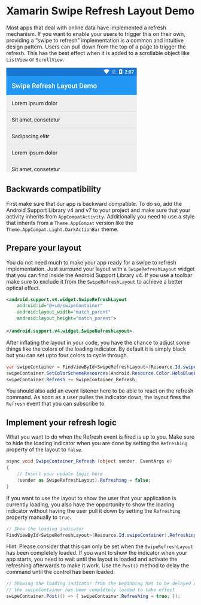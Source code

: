 # Xamarin Swipe Refresh Layout Demo
Most apps that deal with online data have implemented a refresh mechanism. If you want to enable your users to trigger this on their own, providing a “swipe to refresh” implementation is a common and intuitive design pattern. Users can pull down from the top of a page to trigger the refresh. This has the best effect when it is added to a scrollable object like `ListView` or `ScrollView`.

![](/Misc/swipetorefreshdemo.gif)

## Backwards compatibility
First make sure that our app is backward compatible. To do so, add the Android Support Library v4 and v7 to your project and make sure that your activity inherits from `AppCompatActivity`. Additionally you need to use a style that inherits from a `Theme.AppCompat` version like the `Theme.AppCompat.Light.DarkActionBar` theme.

## Prepare your layout
You do not need much to make your app ready for a swipe to refresh implementation. Just surround your layout with a `SwipeRefreshLayout` widget that you can find inside the Android Support Library v4. If you use a toolbar make sure to exclude it from the `SwipeRefreshLayout` to achieve a better optical effect.
```xml
<android.support.v4.widget.SwipeRefreshLayout
    android:id="@+id/swipeContainer"
    android:layout_width="match_parent"
    android:layout_height="match_parent">

</android.support.v4.widget.SwipeRefreshLayout>
```
After inflating the layout in your code, you have the chance to adjust some things like the colors of the loading indicator. By default it is simply black but you can set upto four colors to cycle through.
```c#
var swipeContainer = FindViewById<SwipeRefreshLayout>(Resource.Id.swipeContainer);
swipeContainer.SetColorSchemeResources(Android.Resource.Color.HoloBlueLight, Android.Resource.Color.HoloGreenLight, Android.Resource.Color.HoloOrangeLight, Android.Resource.Color.HoloRedLight);
swipeContainer.Refresh += SwipeContainer_Refresh;
```
You should also add an event listener here to be able to react on the refresh command. As soon as a user pulles the indicator down, the layout fires the `Refresh` event that you can subscribe to.

## Implement your refresh logic
What you want to do when the Refresh event is fired is up to you. Make sure to hide the loading indicator when you are done by setting the `Refreshing` property of the layout to `false`.
```c#
async void SwipeContainer_Refresh (object sender, EventArgs e)
{ 
    // Insert your update logic here
    (sender as SwipeRefreshLayout).Refreshing = false;
}
```
If you want to use the layout to show the user that your application is currently loading, you also have the opportunity to show the loading indicator without having the user pull it down by setting the `Refreshing` property manually to `true`.
```c#
// Show the loading indicator
FindViewById<SwipeRefreshLayout>(Resource.Id.swipeContainer).Refreshing = true;
```
Hint: Please consider that this can only be set when the `SwipeRefreshLayout` has been completely loaded. If you want to show the indicator when your app starts, you need to wait until the layout is loaded and activate the refreshing afterwards to make it work. Use the `Post()` method to delay the command until the control has been loaded.
```c#
// Showing the loading indicator from the beginning has to be delayed until 
// the swipeContainer has been completely loaded to take effect
swipeContainer.Post(() => { swipeContainer.Refreshing = true; });
```
